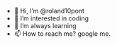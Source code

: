 - 👋 Hi, I’m @roland10pont
- 👀 I’m interested in coding
- 🌱 I’m always learning
- 📫 How to reach me? google me.

<!---
roland10pont/roland10pont is a ✨ special ✨ repository because its `README.md` (this file) appears on your GitHub profile.
You can click the Preview link to take a look at your changes.
--->
